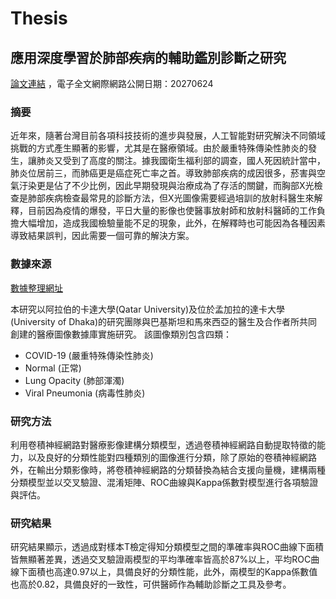 # Thesis
## 應用深度學習於肺部疾病的輔助鑑別診斷之研究 
[論文連結](https://hdl.handle.net/11296/4p3z7a) ，電子全文網際網路公開日期：20270624

### 摘要
近年來，隨著台灣目前各項科技技術的進步與發展，人工智能對研究解決不同領域挑戰的方式產生顯著的影響，尤其是在醫療領域。由於嚴重特殊傳染性肺炎的發生，讓肺炎又受到了高度的關注。據我國衛生福利部的調查，國人死因統計當中，肺炎位居前三，而肺癌更是癌症死亡率之首。導致肺部疾病的成因很多，菸害與空氣汙染更是佔了不少比例，因此早期發現與治療成為了存活的關鍵，而胸部X光檢查是肺部疾病檢查最常見的診斷方法，但X光圖像需要經過培訓的放射科醫生來解釋，目前因為疫情的爆發，平日大量的影像也使醫事放射師和放射科醫師的工作負擔大幅增加，造成我國檢驗量能不足的現象，此外，在解釋時也可能因為各種因素導致結果誤判，因此需要一個可靠的解決方案。
### 數據來源
[數據整理網址](https://www.kaggle.com/datasets/tawsifurrahman/covid19-radiography-database)

本研究以阿拉伯的卡達大學(Qatar University)及位於孟加拉的達卡大學(University of Dhaka)的研究團隊與巴基斯坦和馬來西亞的醫生及合作者所共同創建的醫療圖像數據庫實施研究。
該圖像類別包含四類：
- COVID-19 (嚴重特殊傳染性肺炎)
- Normal (正常)
- Lung Opacity (肺部渾濁)
- Viral Pneumonia (病毒性肺炎)
### 研究方法
利用卷積神經網路對醫療影像建構分類模型，透過卷積神經網路自動提取特徵的能力，以及良好的分類性能對四種類別的圖像進行分類，除了原始的卷積神經網路外，在輸出分類影像時，將卷積神經網路的分類替換為結合支援向量機，建構兩種分類模型並以交叉驗證、混淆矩陣、ROC曲線與Kappa係數對模型進行各項驗證與評估。
### 研究結果
研究結果顯示，透過成對樣本T檢定得知分類模型之間的準確率與ROC曲線下面積皆無顯著差異，透過交叉驗證兩模型的平均準確率皆高於87%以上，平均ROC曲線下面積也高達0.97以上，具備良好的分類性能，此外，兩模型的Kappa係數值也高於0.82，具備良好的一致性，可供醫師作為輔助診斷之工具及參考。
